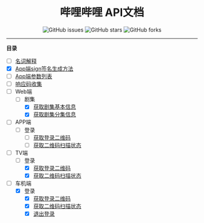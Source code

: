 <h1 align="center">哔哩哔哩 API文档</h1>
<p align="center">
    <a href="https://github.com/7rikka/bilibili-api-docs/issues" style="text-decoration:none">
        <img src="https://img.shields.io/github/issues/7rikka/bilibili-api-docs.svg" alt="GitHub issues"/>
    </a>
    <a href="https://github.com/7rikka/bilibili-api-docs/stargazers" style="text-decoration:none" >
        <img src="https://img.shields.io/github/stars/7rikka/bilibili-api-docs.svg" alt="GitHub stars"/>
    </a>
    <a href="https://github.com/7rikka/bilibili-api-docs/network" style="text-decoration:none" >
        <img src="https://img.shields.io/github/forks/7rikka/bilibili-api-docs.svg" alt="GitHub forks"/>
    </a>
</p>

---

**目录**

- [ ] [名词解释](md/description.md)
- [X] [App端sign签名生成方法](md/app_sign.md)
- [ ] [App端参数列表](md/params.md)
- [ ] [响应码收集](code.md)
- [ ] Web端
  - [ ] 剧集
    - [X] [获取剧集基本信息](bangumi/info.md#获取剧集基本信息)
    - [X] [获取剧集分集信息](bangumi/info.md#获取剧集分集信息)
- [ ] APP端
  - [ ] 登录
    - [ ] [获取登录二维码]()
    - [ ] [获取二维码扫描状态]()
- [ ] TV端
  - [ ] 登录
    - [X] [获取登录二维码](login/qr_tv.md#apptv端获取登录二维码)
    - [X] [获取二维码扫描状态](login/qr_tv.md#apptv端获取二维码扫描状态)
- [ ] 车机端
  - [X] 登录
    - [X] [获取登录二维码](login/qr_car.md#获取登录二维码)
    - [X] [获取二维码扫描状态](login/qr_car.md#获取二维码扫描状态)
    - [X] [退出登录](login/logout_car.md#退出登录)

